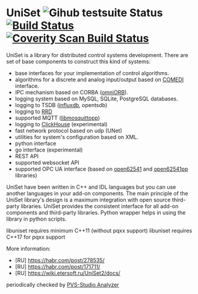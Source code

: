 UniSet ![Gihub testsuite Status](https://github.com/Etersoft/uniset2/actions/workflows/testsuite.yml/badge.svg) [![Build Status](https://travis-ci.org/Etersoft/uniset2.svg?branch=master)](https://travis-ci.org/Etersoft/uniset2) [![Coverity Scan Build Status](https://scan.coverity.com/projects/etersoft-uniset2/badge.svg)](https://scan.coverity.com/projects/etersoft-uniset2)
======

UniSet is a library for distributed control systems development.
There are set of base components to construct this kind of systems:
* base interfaces for your implementation of control algorithms.
* algorithms for a discrete and analog input/output based on [COMEDI](https://github.com/Linux-Comedi/comedi) interface.
* IPC mechanism based on CORBA ([omniORB](https://omniorb.sourceforge.io)).
* logging system based on MySQL, SQLite, PostgreSQL databases.
* logging to TSDB ([influxdb](https://github.com/influxdata/influxdb), opentsdb)
* logging to [RRD](http://oss.oetiker.ch/rrdtool)
* supported MQTT ([libmosquittopp](http://mosquitto.org))
* logging to [ClickHouse](https://github.com/ClickHouse/ClickHouse) (experimental)
* fast network protocol based on udp (UNet)
* utilities for system's configuration based on XML.
* python interface
* go interface (experimental)
* REST API
* supported websocket API
* supported OPC UA interface (based on [open62541](https://github.com/open62541/open62541) and [open62541pp](https://github.com/open62541pp/open62541pp) libraries)

UniSet have been written in C++ and IDL languages but you can use another languages in your
add-on components. The main principle of the UniSet library's design is a maximum integration
with open source third-party libraries. UniSet provides the consistent interface for all
add-on components and third-party libraries. Python wrapper helps in using the library
in python scripts.

libuniset requires minimum C++11 (without pqxx support)
libuniset requires C++17 for pqxx support

More information:
* [RU] https://habr.com/post/278535/
* [RU] https://habr.com/post/171711/
* [RU] https://wiki.etersoft.ru/UniSet2/docs/

periodically checked by [PVS-Studio Analyzer](https://www.viva64.com/en/pvs-studio/)
